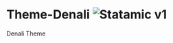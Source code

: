 Theme-Denali ![Statamic v1](https://img.shields.io/badge/statamic-v1-lightgrey.svg?style=flat-square)
============

Denali Theme
